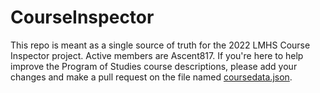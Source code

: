 # CourseInspector

This repo is meant as a single source of truth for the 2022 LMHS Course Inspector project. Active members are Ascent817. If you're here to help improve the Program of Studies course descriptions, please add your changes and make a pull request on the file named [coursedata.json](coursedata.json).
